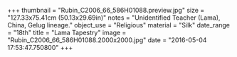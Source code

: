+++
thumbnail = "Rubin_C2006_66_586H01088.preview.jpg"
size = "127.33x75.41cm (50.13x29.69in)"
notes = "Unidentified Teacher (Lama), China, Gelug lineage."
object_use = "Religious"
material = "Silk"
date_range = "18th"
title = "Lama Tapestry"
image = "Rubin_C2006_66_586H01088.2000x2000.jpg"
date = "2016-05-04 17:53:47.750800"
+++
